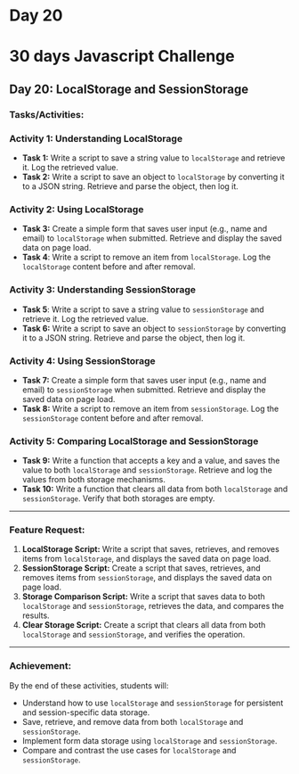 # Day 20

# 30 days Javascript Challenge

## Day 20: LocalStorage and SessionStorage

### Tasks/Activities:

### Activity 1: Understanding LocalStorage

- **Task 1:** Write a script to save a string value to `localStorage` and retrieve it. Log the retrieved value.
- **Task 2:** Write a script to save an object to `localStorage` by converting it to a JSON string. Retrieve and parse the object, then log it.

### Activity 2: Using LocalStorage

- **Task 3:** Create a simple form that saves user input (e.g., name and email) to `localStorage` when submitted. Retrieve and display the saved data on page load.
- **Task 4**: Write a script to remove an item from `localStorage`. Log the `localStorage` content before and after removal.

### Activity 3: Understanding SessionStorage

- **Task 5**: Write a script to save a string value to `sessionStorage` and retrieve it. Log the retrieved value.
- **Task 6:** Write a script to save an object to `sessionStorage` by converting it to a JSON string. Retrieve and parse the object, then log it.

### Activity 4: Using SessionStorage

- **Task 7:** Create a simple form that saves user input (e.g., name and email) to `sessionStorage` when submitted. Retrieve and display the saved data on page load.
- **Task 8:** Write a script to remove an item from `sessionStorage`. Log the `sessionStorage` content before and after removal.

### Activity 5: Comparing LocalStorage and SessionStorage

- **Task 9:** Write a function that accepts a key and a value, and saves the value to both `localStorage` and `sessionStorage`. Retrieve and log the values from both storage mechanisms.
- **Task 10:** Write a function that clears all data from both `localStorage` and `sessionStorage`. Verify that both storages are empty.

---

### Feature Request:

1. **LocalStorage Script:** Write a script that saves, retrieves, and removes items from `localStorage`, and displays the saved data on page load.
2. **SessionStorage Script:** Create a script that saves, retrieves, and removes items from `sessionStorage`, and displays the saved data on page load.
3. **Storage Comparison Script:** Write a script that saves data to both `localStorage` and `sessionStorage`, retrieves the data, and compares the results.
4. **Clear Storage Script:** Create a script that clears all data from both `localStorage` and `sessionStorage`, and verifies the operation.

---

### Achievement:

By the end of these activities, students will:

- Understand how to use `localStorage` and `sessionStorage` for persistent and session-specific data storage.
- Save, retrieve, and remove data from both `localStorage` and `sessionStorage`.
- Implement form data storage using `localStorage` and `sessionStorage`.
- Compare and contrast the use cases for `localStorage` and `sessionStorage`.